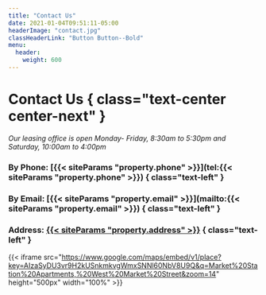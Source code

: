 ```yaml
---
title: "Contact Us"
date: 2021-01-04T09:51:11-05:00
headerImage: "contact.jpg"
classHeaderLink: "Button Button--Bold"
menu:
  header:
    weight: 600
---
```


# Contact Us { class="text-center center-next" }
*Our leasing office is open Monday- Friday, 8:30am to 5:30pm and Saturday, 10:00am to 4:00pm*

### By Phone: [{{< siteParams "property.phone" >}}](tel:{{< siteParams "property.phone" >}}) { class="text-left" }
### By Email: [{{< siteParams "property.email" >}}](mailto:{{< siteParams "property.email" >}}) { class="text-left" }
### Address: [{{< siteParams "property.address" >}}](https://www.google.com/maps?ll=36.073852,-79.889755&z=14&t=m&hl=en-US&gl=US&mapclient=embed&cid=17245712930828526689) { class="text-left" }

{{< iframe src="https://www.google.com/maps/embed/v1/place?key=AIzaSyDU3vr9H2kUSnkmkvgWmxSNNl60NbV8U9Q&q=Market%20Station%20Apartments,%20West%20Market%20Street&zoom=14" height="500px" width="100%" >}}

